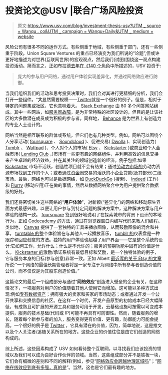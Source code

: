 # 投资论文@USV |联合广场风险投资

> 原文:[https://www.usv.com/blog/investment-thesis-usv?UTM _ source = Wanqu . co&UTM _ campaign = Wanqu+Daily&UTM _ medium = website](https://www.usv.com/blog/investment-thesis-usv?utm_source=wanqu.co&utm_campaign=Wanqu+Daily&utm_medium=website)

风险公司有很多不同的运作方式。有些侧重于地域，有些侧重于部门，还有一些侧重于阶段。Union Square Ventures 的重点已经演变为我们所说的“论题”,但或许更好地描述为对世界(互联网世界)的宏观观点，然后我们(试图)围绕这一观点构建投资活动。简而言之，正如布拉德[去年在《140 个角色](https://twitter.com/BradUSV/status/78512458419015680)中所描述的，USV 投资于:

> 庞大的参与用户网络，通过用户体验实现差异化，并通过网络效应进行防御。

当我们组织我们的活动和思考投资决策时，我们会对其进行更精细的分析，我们会打开一些组件。“**大**显然需要规模——[Twitter](https://twitter.com/)就是一个很好的例子。但是，相对于特定的问题集或社区，它也意味着大。 [Stack Exchange](https://stackexchange.com/) 由 80 多个问答网站组成。其中一些网站，如[服务器故障](https://serverfault.com/)，是为非常特殊的社区设计的，但目的是让该社区的大多数潜在成员成为积极的参与者。同样地， [Behance](https://www.behance.net/) 是为世界上有创造力的专业人士设计的。

网络当然是相互联系的群体或系统，但它们也有几种类型。例如，网络可以围绕个人分享活动( [foursquare](https://foursquare.com/) 、 [Soundcloud](https://soundcloud.com) )、促进交易( [Dwolla](https://www.dwolla.com/) )、实现创造力( [Tumblr](https://www.tumblr.com/) 、 [Wattpad](https://www.wattpad.com/home) )、个人对个人的市场( [Etsy](https://www.etsy.com) 、 [Kickstarter](https://www.kickstarter.com) )或商业和个人金融市场( [Lending Club](https://www.lendingclub.com/) ，)市场有一些更有趣的网络组件，并利用高效的信息交换来产生卓越的经济效益，并在其关注的领域创造新的经济。例子包括:如果 [Kickstarter](https://www.kickstarter.com/) 市场不活跃，创造性项目就不会有结果；通过[劳动力市场的](https://www.workmarket.com/)劳动力资源市场找到工作的个人；或者通过[资金圈](https://www.fundingcircle.com/)交易的活跃的小企业贷款(及其部分)二级市场。最后，网络也可以是数据网络，如 [DuckDuckGo](https://duckduckgo.com/) (搜索)、 [Indeed](http://www.indeed.com/) (工作)和 [Flurry](http://www.flurry.com/) (移动应用)正在做的事情，然后从数据网络聚合中为用户提供聚合数据级的好处。

我们还将密切关注这些网络的“**用户体验**”，对新颖(“差异化”)的网络和移动原生界面方式最感兴趣，以便让用户参与到特定问题的解决方案中，这种解决方案与用户体验的结构一致。 [foursquare](https://foursquare.com/) 签到很好地说明了在探索城市的背景下设计的本地行为，正如 [Codecademy 的](https://www.codecademy.com/)方法，通过在浏览器窗口内编写代码来教人们编程。类似地， [Canvas](http://canv.as/) 提供了一套独特的工具来播放图像，从而鼓励图像的混合和共享， [turntable 的](http://turntable.fm/)整个体验旨在与其他人一起播放音乐， [tumblr 的](https://www.tumblr.com/)仪表盘是一种跟踪和回应创意的方法。独特的用户体验也超越了用户界面——它是整个系统的设计:它如何工作，允许什么；什么是不允许的；服务的预期功能中固有的价值是什么。 [Kickstarter 的](https://www.kickstarter.com)激励/承诺系统有最低目标和奖励，是一个独特体验的例子，它与服务本身的目标(参与创意)非常一致。正如 Albert [最近写的关于 Etsy 的文章](https://www.usv.com/2012/05/b-corporation.php)所说:“一个网络的最佳长期管理者将是一家专注于为网络中所有参与者创造价值的公司，而不仅仅是为其股东创造价值。”

这篇论文的最后一个组成部分与通过“**网络效应**”创造进入壁垒的企业有关，在这种情况下，一项服务对用户的价值随着其他人使用它而增加。这可能以多种方式出现:例如[专有数据资产](https://www.usv.com/2006/08/defensibility.php)；拥有强大的卖家和买家的市场动态；或者通过开发一个公开共享和交换信息的社区。在这样一个时代，开发产品原型的初始成本已经大幅降低，有成熟且可扩展的开源工具和服务可用于开发，云基础设施可按需以可变成本提供，服务的技术基础(代码或 IP)可能不再具有可防御性。然而，随着服务的增长，随着每个新参与者的加入，服务变得更有价值、更有趣，防御能力可能会提高。一个很好的例子是 [Twitter](https://www.twitter.com) ，它具有潜在的价值，因为，简单地说，这是推文以及个人关注者/追随关系所在的地方。这些企业的价值往往是由它们创造的网络构成的。

综上所述，这些因素构成了 USV 如何看待整个互联网，以寻找我们应该投资的领域以及我们可以成为良好合作伙伴的领域。当然，这些组成部分并不是铁板一块，它们会有细微的差别和不同的解释(例如，参见“[网络效应会跨越地理区域吗](http://www.avc.com/a_vc/2010/04/do-network-effects-span-geographies.html)”；“[网络在线效应到底有多强，真的是](http://www.businessinsider.com/network-effects-2011-5)”。当然，这也是它们最有趣的地方。